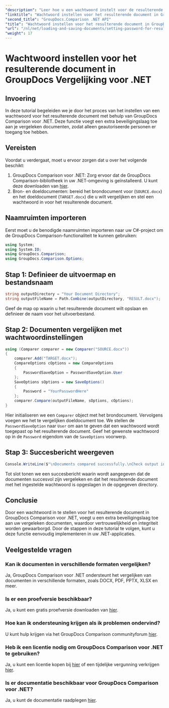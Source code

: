 ```yaml
---
"description": "Leer hoe u een wachtwoord instelt voor de resulterende documenten in GroupDocs Comparison voor .NET. Verbeter de beveiliging en bescherm uw vergeleken bestanden."
"linktitle": "Wachtwoord instellen voor het resulterende document in GroupDocs Vergelijking voor .NET"
"second_title": "GroupDocs.Comparison .NET API"
"title": "Wachtwoord instellen voor het resulterende document in GroupDocs Vergelijking voor .NET"
"url": "/nl/net/loading-and-saving-documents/setting-password-for-resultant-document/"
"weight": 17
---
```


# Wachtwoord instellen voor het resulterende document in GroupDocs Vergelijking voor .NET

## Invoering
In deze tutorial begeleiden we je door het proces van het instellen van een wachtwoord voor het resulterende document met behulp van GroupDocs Comparison voor .NET. Deze functie voegt een extra beveiligingslaag toe aan je vergeleken documenten, zodat alleen geautoriseerde personen er toegang toe hebben.
## Vereisten
Voordat u verdergaat, moet u ervoor zorgen dat u over het volgende beschikt:
1. GroupDocs Comparison voor .NET: Zorg ervoor dat de GroupDocs Comparison-bibliotheek in uw .NET-omgeving is geïnstalleerd. U kunt deze downloaden van [hier](https://releases.groupdocs.com/comparison/net/).
2. Bron- en doeldocumenten: bereid het brondocument voor (`SOURCE.docx`) en het doeldocument (`TARGET.docx`) die u wilt vergelijken en stel een wachtwoord in voor het resulterende document.

## Naamruimten importeren
Eerst moet u de benodigde naamruimten importeren naar uw C#-project om de GroupDocs Comparison-functionaliteit te kunnen gebruiken:
```csharp
using System;
using System.IO;
using GroupDocs.Comparison;
using GroupDocs.Comparison.Options;
```
## Stap 1: Definieer de uitvoermap en bestandsnaam
```csharp
string outputDirectory = "Your Document Directory";
string outputFileName = Path.Combine(outputDirectory, "RESULT.docx");
```
Geef de map op waarin u het resulterende document wilt opslaan en definieer de naam voor het uitvoerbestand.
## Stap 2: Documenten vergelijken met wachtwoordinstellingen
```csharp
using (Comparer comparer = new Comparer("SOURCE.docx"))
{
    comparer.Add("TARGET.docx");
    CompareOptions cOptions = new CompareOptions
    {
        PasswordSaveOption = PasswordSaveOption.User
    };
    SaveOptions sOptions = new SaveOptions()
    {
        Password = "YourPasswordHere"
    };
    comparer.Compare(outputFileName, sOptions, cOptions);
}
```
Hier initialiseren we een `Comparer` object met het brondocument. Vervolgens voegen we het te vergelijken doeldocument toe. We stellen de `PasswordSaveOption` naar `User` om aan te geven dat een wachtwoord wordt toegepast op het resulterende document. Geef het gewenste wachtwoord op in de `Password` eigendom van de `SaveOptions` voorwerp.
## Stap 3: Succesbericht weergeven
```csharp
Console.WriteLine($"\nDocuments compared successfully.\nCheck output in {outputDirectory}.");
```
Tot slot tonen we een succesbericht waarin wordt aangegeven dat de documenten succesvol zijn vergeleken en dat het resulterende document met het ingestelde wachtwoord is opgeslagen in de opgegeven directory.

## Conclusie
Door een wachtwoord in te stellen voor het resulterende document in GroupDocs Comparison voor .NET, voegt u een extra beveiligingslaag toe aan uw vergeleken documenten, waardoor vertrouwelijkheid en integriteit worden gewaarborgd. Door de stappen in deze tutorial te volgen, kunt u deze functie eenvoudig implementeren in uw .NET-applicaties.
## Veelgestelde vragen
### Kan ik documenten in verschillende formaten vergelijken?
Ja, GroupDocs Comparison voor .NET ondersteunt het vergelijken van documenten in verschillende formaten, zoals DOCX, PDF, PPTX, XLSX en meer.
### Is er een proefversie beschikbaar?
Ja, u kunt een gratis proefversie downloaden van [hier](https://releases.groupdocs.com/).
### Hoe kan ik ondersteuning krijgen als ik problemen ondervind?
U kunt hulp krijgen via het GroupDocs Comparison communityforum [hier](https://forum.groupdocs.com/c/comparison/12).
### Heb ik een licentie nodig om GroupDocs Comparison voor .NET te gebruiken?
Ja, u kunt een licentie kopen bij [hier](https://purchase.groupdocs.com/buy) of een tijdelijke vergunning verkrijgen [hier](https://purchase.groupdocs.com/temporary-license/).
### Is er documentatie beschikbaar voor GroupDocs Comparison voor .NET?
Ja, u kunt de documentatie raadplegen [hier](https://tutorials.groupdocs.com/comparison/net/).